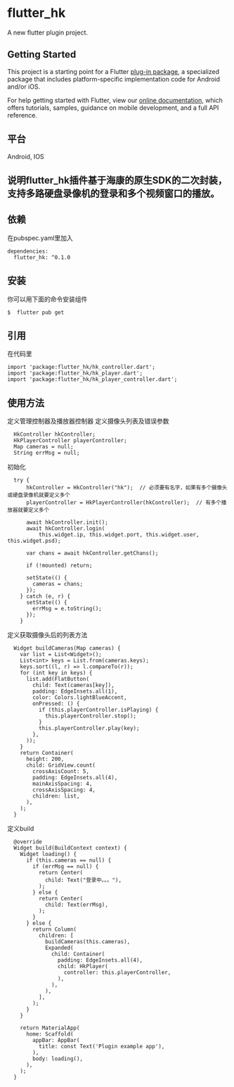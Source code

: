 # flutter_hk

A new flutter plugin project.

## Getting Started

This project is a starting point for a Flutter
[plug-in package](https://flutter.dev/developing-packages/),
a specialized package that includes platform-specific implementation code for
Android and/or iOS.

For help getting started with Flutter, view our 
[online documentation](https://flutter.dev/docs), which offers tutorials, 
samples, guidance on mobile development, and a full API reference.

## 平台
Android, IOS

## 说明flutter_hk插件基于海康的原生SDK的二次封装，支持多路硬盘录像机的登录和多个视频窗口的播放。

## 依赖
在pubspec.yaml里加入
```
dependencies:
  flutter_hk: ^0.1.0
```

## 安装
你可以用下面的命令安装组件
```
$  flutter pub get
```

## 引用
在代码里
```
import 'package:flutter_hk/hk_controller.dart';
import 'package:flutter_hk/hk_player.dart';
import 'package:flutter_hk/hk_player_controller.dart';
```

## 使用方法
定义管理控制器及播放器控制器
定义摄像头列表及错误参数
```
  HkController hkController;
  HkPlayerController playerController;
  Map cameras = null;
  String errMsg = null;
```

初始化
```
  try {
      hkController = HkController("hk");  // 必须要有名字，如果有多个摄像头或硬盘录像机就要定义多个
      playerController = HkPlayerController(hkController);  // 有多个播放器就要定义多个

      await hkController.init();
      await hkController.login(
          this.widget.ip, this.widget.port, this.widget.user, this.widget.psd);

      var chans = await hkController.getChans();

      if (!mounted) return;

      setState(() {
        cameras = chans;
      });
    } catch (e, r) {
      setState(() {
        errMsg = e.toString();
      });
    }
```

定义获取摄像头后的列表方法
```
  Widget buildCameras(Map cameras) {
    var list = List<Widget>();
    List<int> keys = List.from(cameras.keys);
    keys.sort((l, r) => l.compareTo(r));
    for (int key in keys) {
      list.add(FlatButton(
        child: Text(cameras[key]),
        padding: EdgeInsets.all(1),
        color: Colors.lightBlueAccent,
        onPressed: () {
          if (this.playerController.isPlaying) {
            this.playerController.stop();
          }
          this.playerController.play(key);
        },
      ));
    }
    return Container(
      height: 200,
      child: GridView.count(
        crossAxisCount: 5,
        padding: EdgeInsets.all(4),
        mainAxisSpacing: 4,
        crossAxisSpacing: 4,
        children: list,
      ),
    );
  }
```

定义build
```
  @override
  Widget build(BuildContext context) {
    Widget loading() {
      if (this.cameras == null) {
        if (errMsg == null) {
          return Center(
            child: Text("登录中。。。"),
          );
        } else {
          return Center(
            child: Text(errMsg),
          );
        }
      } else {
        return Column(
          children: [
            buildCameras(this.cameras),
            Expanded(
              child: Container(
                padding: EdgeInsets.all(4),
                child: HkPlayer(
                  controller: this.playerController,
                ),
              ),
            ),
          ],
        );
      }
    }

    return MaterialApp(
      home: Scaffold(
        appBar: AppBar(
          title: const Text('Plugin example app'),
        ),
        body: loading(),
      ),
    );
  }
```
